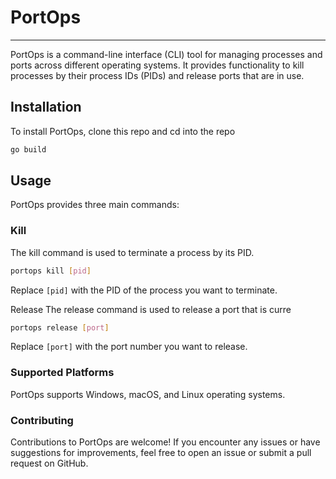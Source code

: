 # PortOps

---

PortOps is a command-line interface (CLI) tool for managing processes and ports across different operating systems. It provides functionality to kill processes by their process IDs (PIDs) and release ports that are in use.

## Installation

To install PortOps, clone this repo and cd into the repo

```bash
go build
```

## Usage

PortOps provides three main commands:

### Kill

The kill command is used to terminate a process by its PID.

```bash
portops kill [pid]
```

Replace `[pid]` with the PID of the process you want to terminate.

Release
The release command is used to release a port that is curre

```bash
portops release [port]
```

Replace `[port]` with the port number you want to release.

### Supported Platforms

PortOps supports Windows, macOS, and Linux operating systems.

### Contributing

Contributions to PortOps are welcome! If you encounter any issues or have suggestions for improvements, feel free to open an issue or submit a pull request on GitHub.
